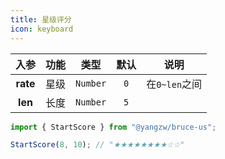 ```yaml
---
title: 星级评分
icon: keyboard
---
```


入参|功能|类型|默认|说明
:-:|:-:|:-:|:-:|-
**rate**|星级|`Number`|`0`|在`0~len`之间
**len**|长度|`Number`|`5`

```js
import { StartScore } from "@yangzw/bruce-us";

StartScore(8, 10); // "★★★★★★★★☆☆"
```